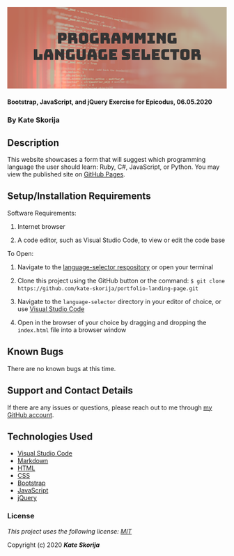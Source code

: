![Programming Language Selector](img/language-selector.png)

#### Bootstrap, JavaScript, and jQuery Exercise for Epicodus, 06.05.2020

### By Kate Skorija

## Description

This website showcases a form that will suggest which programming language the user should learn: Ruby, C#, JavaScript, or Python. You may view the published site on [GitHub Pages](https://kate-skorija.github.io/xxx).

## Setup/Installation Requirements


Software Requirements:

1.  Internet browser

2.  A code editor, such as Visual Studio Code, to view or edit the code base

To Open:

1.  Navigate to the [language-selector respository](https://github.com/kate-skorija/language-selector) or open your terminal

2. Clone this project using the GitHub button or the command:
`$ git clone https://github.com/kate-skorija/portfolio-landing-page.git`

3. Navigate to the `language-selector` directory in your editor of choice, or use [Visual Studio Code](https://code.visualstudio.com/)

4. Open in the browser of your choice by dragging and dropping the `index.html` file into a browser window


## Known Bugs

There are no known bugs at this time.

## Support and Contact Details

If there are any issues or questions, please reach out to me through [my GitHub account](https://github.com/kate-skorija). 

## Technologies Used

*  [Visual Studio Code](https://code.visualstudio.com/)
*  [Markdown](https://daringfireball.net/projects/markdown/)
*  [HTML](https://developer.mozilla.org/en-US/docs/Web/Guide/HTML/HTML5)
*  [CSS](https://developer.mozilla.org/en-US/docs/Glossary/CSS)
*  [Bootstrap](https://developer.mozilla.org/en-US/docs/Glossary/Bootstrap)
*  [JavaScript](https://developer.mozilla.org/en-US/docs/Web/JavaScript)
*  [jQuery](https://developer.mozilla.org/en-US/docs/Glossary/jQuery)

### License

*This project uses the following license: [MIT](https://opensource.org/licenses/MIT)*

Copyright (c) 2020 **_Kate Skorija_**